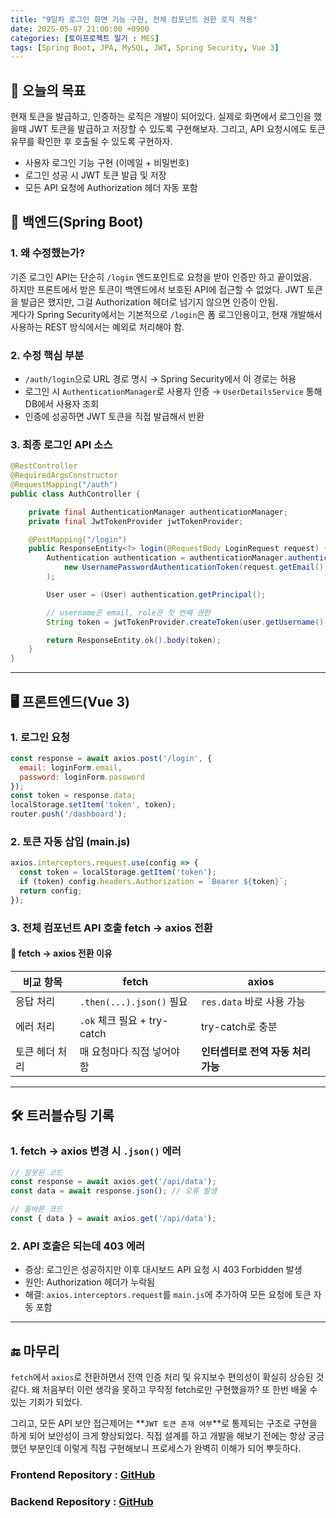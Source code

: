 ```yaml
---
title: "9일차 로그인 화면 기능 구현, 전체 컴포넌트 권한 로직 적용"
date: 2025-05-07 21:00:00 +0900
categories: [토이프로젝트 일기 : MES]
tags: [Spring Boot, JPA, MySQL, JWT, Spring Security, Vue 3]
---
```


## 🎯 오늘의 목표
현재 토큰을 발급하고, 인증하는 로직은 개발이 되어있다. 실제로 화면에서 로그인을 했을때 JWT 토큰을 발급하고 저장할 수 있도록 구현해보자.
그리고, API 요청시에도 토큰 유무를 확인한 후 호출될 수 있도록 구현하자.
- 사용자 로그인 기능 구현 (이메일 + 비밀번호)
- 로그인 성공 시 JWT 토큰 발급 및 저장
- 모든 API 요청에 Authorization 헤더 자동 포함

## 🔐 백엔드(Spring Boot)

### 1. 왜 수정했는가?

기존 로그인 API는 단순히 `/login` 엔드포인트로 요청을 받아 인증만 하고 끝이었음.  
하지만 프론트에서 받은 토큰이 백엔드에서 보호된 API에 접근할 수 없었다.
JWT 토큰을 발급은 했지만, 그걸 Authorization 헤더로 넘기지 않으면 인증이 안됨.  
게다가 Spring Security에서는 기본적으로 `/login`은 폼 로그인용이고, 현재 개발해서 사용하는 REST 방식에서는 예외로 처리해야 함.

### 2. 수정 핵심 부분

- `/auth/login`으로 URL 경로 명시 → Spring Security에서 이 경로는 허용
- 로그인 시 `AuthenticationManager`로 사용자 인증 → `UserDetailsService` 통해 DB에서 사용자 조회
- 인증에 성공하면 JWT 토큰을 직접 발급해서 반환

### 3. 최종 로그인 API 소스 

```java
@RestController
@RequiredArgsConstructor
@RequestMapping("/auth")
public class AuthController {

    private final AuthenticationManager authenticationManager;
    private final JwtTokenProvider jwtTokenProvider;

    @PostMapping("/login")
    public ResponseEntity<?> login(@RequestBody LoginRequest request) {
        Authentication authentication = authenticationManager.authenticate(
            new UsernamePasswordAuthenticationToken(request.getEmail(), request.getPassword())
        );

        User user = (User) authentication.getPrincipal();

        // username은 email, role은 첫 번째 권한
        String token = jwtTokenProvider.createToken(user.getUsername(), user.getAuthorities().iterator().next().getAuthority());

        return ResponseEntity.ok().body(token);
    }
}
```
---

## 🖥️ 프론트엔드(Vue 3)

### 1. 로그인 요청
```js
const response = await axios.post('/login', {
  email: loginForm.email,
  password: loginForm.password
});
const token = response.data;
localStorage.setItem('token', token);
router.push('/dashboard');
```

### 2. 토큰 자동 삽입 (main.js)
```js
axios.interceptors.request.use(config => {
  const token = localStorage.getItem('token');
  if (token) config.headers.Authorization = `Bearer ${token}`;
  return config;
});
```

### 3. 전체 컴포넌트 API 호출 fetch → axios 전환

#### 📌 fetch → axios 전환 이유

| 비교 항목      | fetch                       | axios                              |
| -------------- | --------------------------- | ---------------------------------- |
| 응답 처리      | `.then(...).json()` 필요    | `res.data` 바로 사용 가능          |
| 에러 처리      | `.ok` 체크 필요 + try-catch | try-catch로 충분                   |
| 토큰 헤더 처리 | 매 요청마다 직접 넣어야 함  | **인터셉터로 전역 자동 처리 가능** |

---
## 🛠️ 트러블슈팅 기록

### 1. fetch → axios 변경 시 `.json()` 에러
```js
// 잘못된 코드
const response = await axios.get('/api/data');
const data = await response.json(); // 오류 발생

// 올바른 코드
const { data } = await axios.get('/api/data');
```

### 2. API 호출은 되는데 403 에러
- 증상: 로그인은 성공하지만 이후 대시보드 API 요청 시 403 Forbidden 발생
- 원인: Authorization 헤더가 누락됨
- 해결: `axios.interceptors.request`를 `main.js`에 추가하여 모든 요청에 토큰 자동 포함

---
## 🔚 마무리
`fetch`에서 `axios`로 전환하면서 전역 인증 처리 및 유지보수 편의성이 확실히 상승된 것 같다. 왜 처음부터 이런 생각을 못하고 무작정 fetch로만 구현했을까? 또 한번 배울 수 있는 기회가 되었다.

그리고, 모든 API 보안 접근제어는 **`JWT 토큰 존재 여부`**로 통제되는 구조로 구현을 하게 되어 보안성이 크게 향상되었다. 직접 설계를 하고 개발을 해보기 전에는 항상 궁금했던 부분인데 이렇게 직접 구현해보니 프로세스가 완벽히 이해가 되어 뿌듯하다.

### Frontend Repository : [GitHub](https://github.com/anhyoin97/mes-view)

### Backend Repository : [GitHub](https://github.com/anhyoin97/mes-backend)